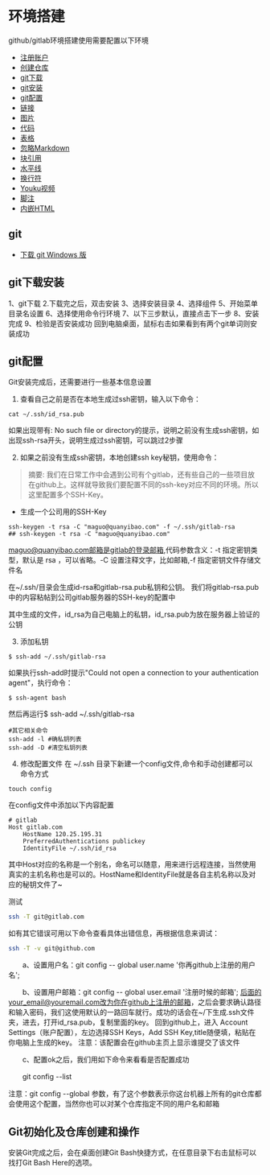 # 环境搭建

github/gitlab环境搭建使用需要配置以下环境
* [注册账户](#注册账户)
* [创建仓库](#创建仓库)
* [git下载](#git下载)
* [git安装](#git安装)
* [git配置](#git配置)
* [链接](#链接)
* [图片](#图片)
* [代码](#代码和语法高亮)
* [表格](#表格)
* [忽略Markdown](#反斜杠-忽略Markdown语法)
* [块引用](#块引用)
* [水平线](#水平线)
* [换行符](#换行符)
* [Youku视频](#Youku视频)
* [脚注](#脚注)
* [内嵌HTML](#内嵌HTML)

## git

* [下载 git Windows 版](https://git-scm.com/download/win)

## git下载安装
1、git下载
2.下载完之后，双击安装
3、选择安装目录
4、选择组件
5、开始菜单目录名设置
6、选择使用命令行环境
7、以下三步默认，直接点击下一步
8、安装完成
9、检验是否安装成功
回到电脑桌面，鼠标右击如果看到有两个git单词则安装成功

## git配置
Git安装完成后，还需要进行一些基本信息设置

1. 查看自己之前是否在本地生成过ssh密钥，输入以下命令：

 ``` liunx
 cat ~/.ssh/id_rsa.pub
 ```
 如果出现带有: No such file or directory的提示，说明之前没有生成ssh密钥，如出现ssh-rsa开头，说明生成过ssh密钥，可以跳过2步骤
 
2. 如果之前没有生成ssh密钥，本地创建ssh key秘钥，使用命令：
> 摘要: 我们在日常工作中会遇到公司有个gitlab，还有些自己的一些项目放在github上。这样就导致我们要配置不同的ssh-key对应不同的环境。所以这里配置多个SSH-Key。
 
 * 生成一个公司用的SSH-Key
 
 ``` liunx
 ssh-keygen -t rsa -C "maguo@quanyibao.com" -f ~/.ssh/gitlab-rsa
 ## ssh-keygen -t rsa -C "maguo@quanyibao.com"

 ```
 maguo@quanyibao.com邮箱是gitlab的登录邮箱,代码参数含义：-t 指定密钥类型，默认是 rsa ，可以省略。-C 设置注释文字，比如邮箱,-f 指定密钥文件存储文件名

 在~/.ssh/目录会生成id-rsa和gitlab-rsa.pub私钥和公钥。 我们将gitlab-rsa.pub中的内容粘帖到公司gitlab服务器的SSH-key的配置中

 其中生成的文件，id_rsa为自己电脑上的私钥，id_rsa.pub为放在服务器上验证的公钥
 
3. 添加私钥
 
 ``` liunx
 $ ssh-add ~/.ssh/gitlab-rsa
```
如果执行ssh-add时提示"Could not open a connection to your authentication agent"，执行命令：

 ``` liunx
 $ ssh-agent bash

 ```
 然后再运行$ ssh-add ~/.ssh/gitlab-rsa

  ```
  #其它相关命令
  ssh-add -l #确私钥列表
  ssh-add -D #清空私钥列表

  ```  
  4. 修改配置文件
在 ~/.ssh 目录下新建一个config文件,命令和手动创建都可以
命令方式
```
touch config
```

在config文件中添加以下内容配置
```
# gitlab
Host gitlab.com
    HostName 120.25.195.31
    PreferredAuthentications publickey
    IdentityFile ~/.ssh/id_rsa
```

其中Host对应的名称是一个别名，命名可以随意，用来进行远程连接，当然使用真实的主机名称也是可以的。HostName和IdentityFile就是各自主机名称以及对应的秘钥文件了~

测试
``` bash
ssh -T git@gitlab.com

```

如有其它错误可用以下命令查看具体出错信息，再根据信息来调试：

```bash
ssh -T -v git@github.com
```




　　a、设置用户名：git  config -- global  user.name  '你再github上注册的用户名';

　　b、设置用户邮箱：git  config -- global  user.email  '注册时候的邮箱';
后面的your_email@youremail.com改为你在github上注册的邮箱，之后会要求确认路径和输入密码，我们这使用默认的一路回车就行。成功的话会在~/下生成.ssh文件夹，进去，打开id_rsa.pub，复制里面的key。
回到github上，进入 Account Settings（账户配置），左边选择SSH Keys，Add SSH Key,title随便填，粘贴在你电脑上生成的key。
注意：该配置会在github主页上显示谁提交了该文件

 　　c、配置ok之后，我们用如下命令来看看是否配置成功

　　git config --list

注意：git  config --global 参数，有了这个参数表示你这台机器上所有的git仓库都会使用这个配置，当然你也可以对某个仓库指定不同的用户名和邮箱

## Git初始化及仓库创建和操作


安装Git完成之后，会在桌面创建Git Bash快捷方式，在任意目录下右击鼠标可以找打Git Bash Here的选项。

